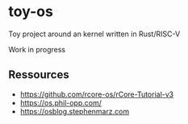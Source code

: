 # toy-os
Toy project around an kernel written in Rust/RISC-V

Work in progress

## Ressources
- https://github.com/rcore-os/rCore-Tutorial-v3
- https://os.phil-opp.com/
- https://osblog.stephenmarz.com
